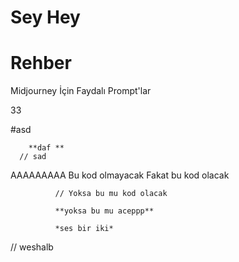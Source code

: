 # Sey Hey
# Rehber

Midjourney İçin Faydalı Prompt'lar


33 

#asd 


        **daf **
      // sad
AAAAAAAAA
Bu kod olmayacak
              Fakat bu kod olacak
              
              // Yoksa bu mu kod olacak
              
              **yoksa bu mu aceppp**
              
              *ses bir iki*
  // weshalb 
